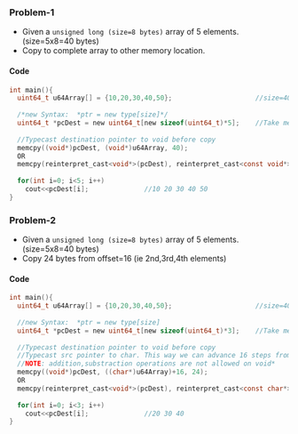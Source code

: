 ### Problem-1
- Given a `unsigned long (size=8 bytes)` array of 5 elements. (size=5x8=40 bytes)
- Copy to complete array to other memory location.
#### Code
```c
int main(){
  uint64_t u64Array[] = {10,20,30,40,50};                     //size=40 bytes
  
  /*new Syntax:  *ptr = new type[size]*/
  uint64_t *pcDest = new uint64_t[new sizeof(uint64_t)*5];    //Take memory of 40 bytes
  
  //Typecast destination pointer to void before copy
  memcpy((void*)pcDest, (void*)u64Array, 40);
  OR
  memcpy(reinterpret_cast<void*>(pcDest), reinterpret_cast<const void*>(u64Array), 40);
  
  for(int i=0; i<5; i++)
    cout<<pcDest[i];              //10 20 30 40 50
}
```

### Problem-2
- Given a `unsigned long (size=8 bytes)` array of 5 elements. (size=5x8=40 bytes)
- Copy 24 bytes from offset=16 (ie 2nd,3rd,4th elements)
#### Code
```c
int main(){
  uint64_t u64Array[] = {10,20,30,40,50};                     //size=40 bytes
  
  //new Syntax:  *ptr = new type[size]
  uint64_t *pcDest = new uint64_t[new sizeof(uint64_t)*3];    //Take memory of 24 bytes
  
  //Typecast destination pointer to void before copy
  //Typecast src pointer to char. This way we can advance 16 steps from start.
  //NOTE: addition,substraction operations are not allowed on void*
  memcpy((void*)pcDest, ((char*)u64Array)+16, 24);
  OR
  memcpy(reinterpret_cast<void*>(pcDest), reinterpret_cast<const char*>(u64Array)+16, 24);
  
  for(int i=0; i<3; i++)
    cout<<pcDest[i];              //20 30 40
}
```
